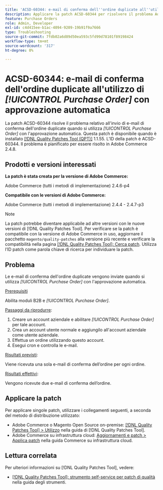 ```yaml
---
title: 'ACSD-60344: e-mail di conferma dell''ordine duplicate all''utilizzo di [!UICONTROL Purchase Order] con approvazione automatica'
description: Applicare la patch ACSD-60344 per risolvere il problema Adobe Commerce relativo all'invio di e-mail di conferma dell'ordine duplicate quando si utilizza [!UICONTROL Purchase Order] con approvazione automatica.
feature: Purchase Orders
role: Admin, Developer
exl-id: c4d415ee-b1ac-4094-9209-19b91f9a7666
type: Troubleshooting
source-git-commit: 7fdb02a6d89d50ea593c5fd99d78101f89198424
workflow-type: tm+mt
source-wordcount: '317'
ht-degree: 0%

---
```


# ACSD-60344: e-mail di conferma dell&#39;ordine duplicate all&#39;utilizzo di *[!UICONTROL Purchase Order]* con approvazione automatica

La patch ACSD-60344 risolve il problema relativo all&#39;invio di e-mail di conferma dell&#39;ordine duplicate quando si utilizza *[!UICONTROL Purchase Order]* con l&#39;approvazione automatica. Questa patch è disponibile quando è installato [[!DNL Quality Patches Tool (QPT)]](/help/tools/quality-patches-tool/quality-patches-tool-to-self-serve-quality-patches.md) 1.1.55. L’ID della patch è ACSD-60344. Il problema è pianificato per essere risolto in Adobe Commerce 2.4.8.

## Prodotti e versioni interessati

**La patch è stata creata per la versione di Adobe Commerce:**

Adobe Commerce (tutti i metodi di implementazione) 2.4.6-p4

**Compatibile con le versioni di Adobe Commerce:**

Adobe Commerce (tutti i metodi di implementazione) 2.4.4 - 2.4.7-p3


>[!NOTE]
>
>La patch potrebbe diventare applicabile ad altre versioni con le nuove versioni di [!DNL Quality Patches Tool]. Per verificare se la patch è compatibile con la versione di Adobe Commerce in uso, aggiornare il pacchetto `magento/quality-patches` alla versione più recente e verificare la compatibilità nella pagina [[!DNL Quality Patches Tool]: Cerca patch](https://experienceleague.adobe.com/tools/commerce-quality-patches/index.html). Utilizza l’ID patch come parola chiave di ricerca per individuare la patch.

## Problema

Le e-mail di conferma dell&#39;ordine duplicate vengono inviate quando si utilizza *[!UICONTROL Purchase Order]* con l&#39;approvazione automatica.

<u>Prerequisiti</u>

Abilita moduli B2B e *[!UICONTROL Purchase Order]*.

<u>Passaggi da riprodurre</u>:

1. Creare un account aziendale e abilitare *[!UICONTROL Purchase Order]* per tale account.
1. Crea un account utente normale e aggiungilo all&#39;account aziendale come utente aziendale.
1. Effettua un ordine utilizzando questo account.
1. Esegui cron e controlla le e-mail.

<u>Risultati previsti</u>:

Viene ricevuta una sola e-mail di conferma dell’ordine per ogni ordine.

<u>Risultati effettivi</u>:

Vengono ricevute due e-mail di conferma dell’ordine.

## Applicare la patch

Per applicare singole patch, utilizzare i collegamenti seguenti, a seconda del metodo di distribuzione utilizzato:

* Adobe Commerce o Magento Open Source on-premise: [[!DNL Quality Patches Tool] > Utilizzo](/help/tools/quality-patches-tool/usage.md) nella guida di [!DNL Quality Patches Tool].
* Adobe Commerce su infrastruttura cloud: [Aggiornamenti e patch > Applica patch](https://experienceleague.adobe.com/docs/commerce-cloud-service/user-guide/develop/upgrade/apply-patches.html) nella guida Commerce su infrastruttura cloud.


## Lettura correlata

Per ulteriori informazioni su [!DNL Quality Patches Tool], vedere:

* [[!DNL Quality Patches Tool]: strumento self-service per patch di qualità](/help/tools/quality-patches-tool/quality-patches-tool-to-self-serve-quality-patches.md) nella guida degli strumenti.
